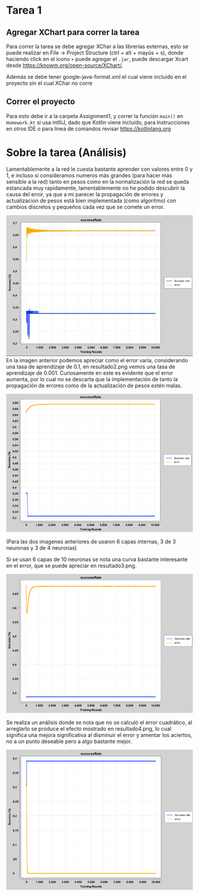 # Tarea 1

## Agregar XChart para correr la tarea
Para correr la tarea se debe agregar XChar a las librerías externas, esto se puede 
realizar en File -> Project Structure (ctrl + alt + mayús + s),
donde haciendo click en el icono `+` puede agregar el `.jar`, puede descargar
Xcart desde https://knowm.org/open-source/XChart/.

Además se debe tener google-java-format.xml el cual viene incluido en el proyecto
sin el cual XChar no corre

## Correr el proyecto
Para esto debe ir a la carpeta Assignment1, y correr la función
`main()` en `Homework.kt` si usa intlliJ, dado que Kotlin viene incluido,
para instrucciones en otros IDE o para linea de comandos revisar https://kotlinlang.org

# Sobre la tarea (Análisis)
Lamentablemente a la red le cuesta bastante aprender con valores
entre 0 y 1, e incluso si consideramos numeros más grandes (para hacer
más sensible a la red) tanto en pesos como en la normalización 
la red se queda estancada muy rapidamente, lamentablemente no he
podido descubrir la causa del error, ya que a mi parecer la propagación de
errores y actualizacion de pesos está bien implementada (como algoritmo)
con cambios discretos y pequeños cada vez que se comete un error.

![esta imagen](resultados.jpg) 
En la imagen anterior podemos apreciar como el error varía, considerando una
tasa de aprendizaje de 0.1, en resultado2.png vemos una tasa de aprendizaje
de 0.001. Curiosamente en este es evidente que el error aumenta, por lo
cual no se descarta que la implementación de tanto la propagación de errores
como de la actualización de pesos estén malas.

![resultado2.png](resultado2.png)

(Para las dos imagenes anteriores de usaron 6 capas internas, 3 de 3 neuronas y 3 de 4 neuronas)

Si se usan 6 capas de 10 neuronas se nota una curva bastante interesante en el error, que se puede
apreciar en resultado3.png.

![resultado3.png](resultado3.png)

Se realiza un análisis donde se nota que no se calculó el error cuadrático, al arreglarlo se produce
el efecto mostrado en resultado4.png, lo cual significa una mejora significativa al disminuir el error
y amentar los aciertos, no a un punto deseable pero a algo bastante mejor.

![resultado4.png](resultado4.png)


